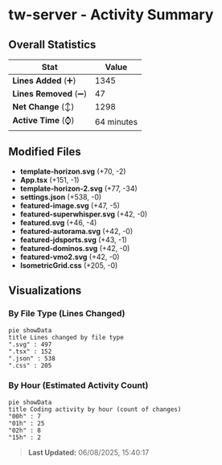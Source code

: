 # tw-server - Activity Summary 

## Overall Statistics

| Stat                   | Value                                                             |
| ---------------------- | ----------------------------------------------------------------- |
| **Lines Added** (➕)   | 1345                                          |
| **Lines Removed** (➖) | 47                                        |
| **Net Change** (↕)    | 1298                |
| **Active Time** (⌚)   | 64 minutes |


## Modified Files
- **template-horizon.svg** (+70, -2)
- **App.tsx** (+151, -1)
- **template-horizon-2.svg** (+77, -34)
- **settings.json** (+538, -0)
- **featured-image.svg** (+47, -5)
- **featured-superwhisper.svg** (+42, -0)
- **featured.svg** (+46, -4)
- **featured-autorama.svg** (+42, -0)
- **featured-jdsports.svg** (+43, -1)
- **featured-dominos.svg** (+42, -0)
- **featured-vmo2.svg** (+42, -0)
- **IsometricGrid.css** (+205, -0)

## Visualizations

### By File Type (Lines Changed)

```mermaid
pie showData
title Lines changed by file type
".svg" : 497
".tsx" : 152
".json" : 538
".css" : 205
```

### By Hour (Estimated Activity Count)

```mermaid
pie showData
title Coding activity by hour (count of changes)
"00h" : 7
"01h" : 25
"02h" : 8
"15h" : 2
```


> **Last Updated:** 06/08/2025, 15:40:17